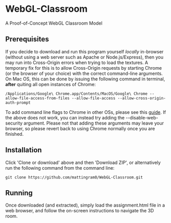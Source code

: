 # WebGL-Classroom
A Proof-of-Concept WebGL Classroom Model

## Prerequisites
If you decide to download and run this program yourself *locally* in-browser (without using a web server such as Apache or Node.js/Express),
then you may run into Cross-Origin errors when trying to load the textures. A temporary fix for this is to allow Cross-Origin requests by starting
Chrome (or the browser of your choice) with the correct command-line arguments. On Mac OS, this can be done by issuing the following command in terminal,
**after** quiting all open instances of Chrome:

```
/Applications/Google\ Chrome.app/Contents/MacOS/Google\ Chrome --allow-file-access-from-files --allow-file-access --allow-cross-origin-auth-prompt
```

To add command line flags to Chrome in other OSs, please see this [guide](https://www.chromium.org/for-testers/command-line-flags). If the above
does not work, you can instead try adding the --disable-web-security argument. Please not that adding these arguments may leave your browser, so please
revert back to using Chrome normally once you are finished. 

## Installation
Click 'Clone or download' above and then 'Download ZIP', or alternatively run the following command from the command line:

```
git clone https://github.com/mattingram0/WebGL-Classroom.git
```

## Running
Once downloaded (and extracted), simply load the assignment.html file in a web browser, and follow the on-screen instructions to navigate the 3D room.
